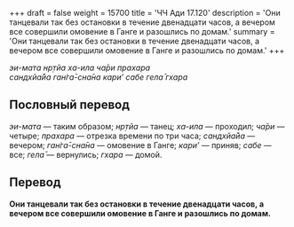 +++
draft = false
weight = 15700
title = 'ЧЧ Ади 17.120'
description = 'Они танцевали так без остановки в течение двенадцати часов, а вечером все совершили омовение в Ганге и разошлись по домам.'
summary = 'Они танцевали так без остановки в течение двенадцати часов, а вечером все совершили омовение в Ганге и разошлись по домам.'
+++

_эи-мата нр̣тйа ха-ила ча̄ри прахара  
сандхйа̄йа ган̇га̄-сна̄на кари’ сабе гела̄ гхара_

## Пословный перевод

_эи_\-_мата_ — таким образом; _нр̣тйа_ — танец; _ха_\-_ила_ — проходил; _ча̄ри_ — четыре; _прахара_ — отрезка времени по три часа; _сандхйа̄йа_ — вечером; _ган̇га̄_\-_сна̄на_ — омовение в Ганге; _кари’_ — приняв; _сабе_ — все; _гела̄_ — вернулись; _гхара_ — домой.

## Перевод

**Они танцевали так без остановки в течение двенадцати часов, а вечером все совершили омовение в Ганге и разошлись по домам.**
